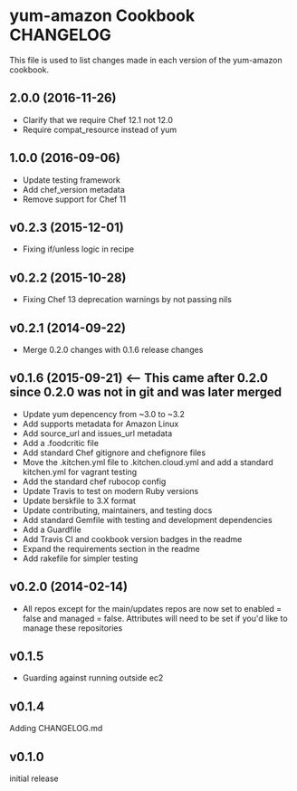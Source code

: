 # yum-amazon Cookbook CHANGELOG
This file is used to list changes made in each version of the yum-amazon cookbook.

## 2.0.0 (2016-11-26)

- Clarify that we require Chef 12.1 not 12.0
- Require compat_resource instead of yum

## 1.0.0 (2016-09-06)
- Update testing framework
- Add chef_version metadata
- Remove support for Chef 11

## v0.2.3 (2015-12-01)
- Fixing if/unless logic in recipe

## v0.2.2 (2015-10-28)
- Fixing Chef 13 deprecation warnings by not passing nils

## v0.2.1 (2014-09-22)
- Merge 0.2.0 changes with 0.1.6 release changes

## v0.1.6 (2015-09-21) <-- This came after 0.2.0 since 0.2.0 was not in git and was later merged
- Update yum depencency from ~3.0 to ~3.2
- Add supports metadata for Amazon Linux
- Add source_url and issues_url metadata
- Add a .foodcritic file
- Add standard Chef gitignore and chefignore files
- Move the .kitchen.yml file to .kitchen.cloud.yml and add a standard kitchen.yml for vagrant testing
- Add the standard chef rubocop config
- Update Travis to test on modern Ruby versions
- Update berskfile to 3.X format
- Update contributing, maintainers, and testing docs
- Add standard Gemfile with testing and development dependencies
- Add a Guardfile
- Add Travis CI and cookbook version badges in the readme
- Expand the requirements section in the readme
- Add rakefile for simpler testing

## v0.2.0 (2014-02-14)
- All repos except for the main/updates repos are now set to enabled = false and managed = false. Attributes will need to be set if you'd like to manage these repositories

## v0.1.5
- Guarding against running outside ec2

## v0.1.4
Adding CHANGELOG.md

## v0.1.0
initial release
